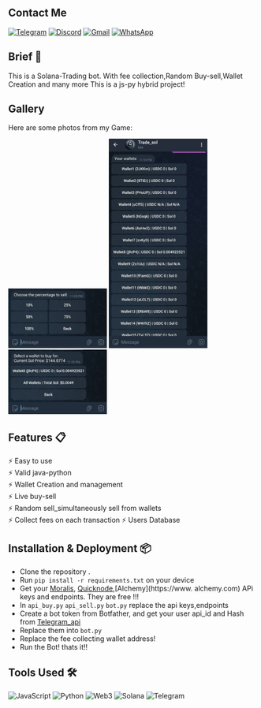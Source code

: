 ## Contact Me
[![Telegram](https://img.shields.io/badge/Telegram-2CA5E0?style=for-the-badge&logo=telegram&logoColor=white)](https://t.me/niazmur)
[![Discord](https://img.shields.io/badge/Discord-7289DA?style=for-the-badge&logo=discord&logoColor=white)](https://discordapp.com/users/786902290153996288)
[![Gmail](https://img.shields.io/badge/Gmail-D14836?style=for-the-badge&logo=gmail&logoColor=white)](mailto:niaz.m.business@gmail.com)
[![WhatsApp](https://img.shields.io/badge/WhatsApp-25D366?style=for-the-badge&logo=whatsapp&logoColor=white)](https://wa.me/+8801931282641)

## Brief 📖
This is a Solana-Trading bot. With fee collection,Random Buy-sell,Wallet Creation and many more
This is a js-py hybrid project!

## Gallery

Here are some photos from my Game:

<p float="left">
  <img src="readimg/1.jpg" width="200" />
  <img src="readimg/2.jpg" width="200" />
  <img src="readimg/3.jpg" width="200" />
</p>



## Features 📋
⚡️ Easy to use\
⚡️ Valid java-python\
⚡️ Wallet Creation and management\
⚡️ Live buy-sell\
⚡️ Random sell_simultaneously sell from wallets\
⚡️ Collect fees on each transaction
⚡️ Users Database


## Installation & Deployment 📦
- Clone the repository .
- Run `pip install -r requirements.txt` on your device 
- Get your [Moralis](https://moralis.io), [Quicknode](https://www.quicknode.com),[Alchemy](https://www.     alchemy.com) APi keys and endpoints. They are free !!!
- In `api_buy.py` `api_sell.py` `bot.py` replace the api keys,endpoints
- Create a bot token from Botfather, and get your user api_id and Hash from [Telegram_api](https://my.telegram.org/auth)
- Replace them into `bot.py`
- Replace the fee collecting wallet address!
- Run the Bot! thats it!!


## Tools Used 🛠️
![JavaScript](https://img.shields.io/badge/-JavaScript-black?style=flat-square&logo=javascript)
![Python](https://img.shields.io/badge/-Python-blue?style=flat-square&logo=python&logoColor=ffdd54)
![Web3](https://img.shields.io/badge/-Web3-black?style=flat-square&logo=web3.js&logoColor=white)
![Solana](https://img.shields.io/badge/-Solana-333333?style=flat-square&logo=solana&logoColor=white)
![Telegram](https://img.shields.io/badge/-Telegram-2CA5E0?style=flat-square&logo=telegram)

